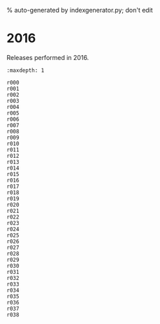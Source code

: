 % auto-generated by indexgenerator.py; don't edit

# 2016

Releases performed in 2016.

```{toctree}
:maxdepth: 1

r000
r001
r002
r003
r004
r005
r006
r007
r008
r009
r010
r011
r012
r013
r014
r015
r016
r017
r018
r019
r020
r021
r022
r023
r024
r025
r026
r027
r028
r029
r030
r031
r032
r033
r034
r035
r036
r037
r038
```
